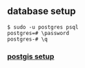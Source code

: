 ## database setup
```
$ sudo -u postgres psql
postgres=# \password
postgres-# \q
```

### [postgis setup](https://github.com/smthnspcl/carpi/blob/master/docs/postgisSetup.md)
